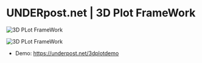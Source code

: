 # UNDERpost.net | 3D Plot FrameWork


![3D PLot FrameWork](https://underpost.net/3dplotdemo/social.jpg)


![3D PLot FrameWork](https://underpost.net/underpost-social.jpg)


- Demo: https://underpost.net/3dplotdemo
